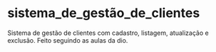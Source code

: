 # sistema_de_gestão_de_clientes

Sistema de gestão de clientes com cadastro, listagem, atualização e exclusão.
Feito seguindo as aulas da dio.